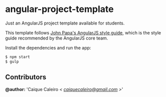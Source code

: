 # angular-project-template
Just an AngularJS project template available for students.

This template follows [John Papa's AngularJS style guide](https://github.com/johnpapa/angular-styleguide),
which is the style guide recommended by the AngularJS core team.

Install the dependencies and run the app:
```bash
$ npm start
$ gulp
```

## Contributors  

**@author:** 'Caique Caleiro *< [caiquecaleiro@gmail.com](mailto:caiquecaleiro@gmail.com) >*'   
